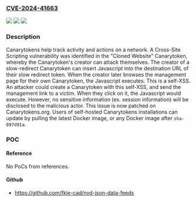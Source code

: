 ### [CVE-2024-41663](https://cve.mitre.org/cgi-bin/cvename.cgi?name=CVE-2024-41663)
![](https://img.shields.io/static/v1?label=Product&message=canarytokens&color=blue)
![](https://img.shields.io/static/v1?label=Version&message=%3D%20%3C%20sha-8ea5315%20&color=brighgreen)
![](https://img.shields.io/static/v1?label=Vulnerability&message=CWE-79%3A%20Improper%20Neutralization%20of%20Input%20During%20Web%20Page%20Generation%20('Cross-site%20Scripting')&color=brighgreen)

### Description

Canarytokens help track activity and actions on a network.  A Cross-Site Scripting vulnerability was identified in the "Cloned Website" Canarytoken, whereby the Canarytoken's creator can attack themselves. The creator of a slow-redirect Canarytoken can insert Javascript into the destination URL of their slow redirect token. When the creator later browses the management page for their own Canarytoken, the Javascript executes. This is a self-XSS. An attacker could create a Canarytoken with this self-XSS, and send the management link to a victim. When they click on it, the Javascript would execute. However, no sensitive information (ex. session information) will be disclosed to the malicious actor. This issue is now patched on Canarytokens.org. Users of self-hosted Canarytokens installations can update by pulling the latest Docker image, or any Docker image after `sha-097d91a`.

### POC

#### Reference
No PoCs from references.

#### Github
- https://github.com/fkie-cad/nvd-json-data-feeds

